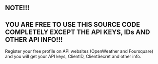 NOTE!!!
----------------------------------------------------------------------------------------------
YOU ARE FREE TO USE THIS SOURCE CODE COMPLETELY EXCEPT THE API KEYS, IDs AND OTHER API INFO!!!
----------------------------------------------------------------------------------------------
Register your free profile on API websites (OpenWeather and Foursquare) and you will get your API keys, ClientID, ClientSecret and other info.
